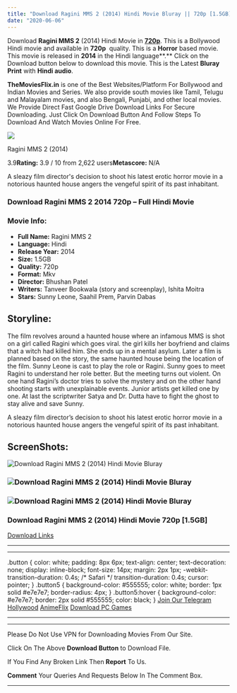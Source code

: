 ```yaml
---
title: "Download Ragini MMS 2 (2014) Hindi Movie Bluray || 720p [1.5GB] ||"
date: "2020-06-06"
---
```


Download **Ragini MMS 2** (2014) Hindi Movie in [**720p**](https://1moviesflix.com/720p-movies/). This is a Bollywood Hindi movie and available in **720p**  quality. This is a **Horror** based movie. This movie is released in **2014** in the Hindi language**.** Click on the Download button below to download this movie. This is the Latest **Bluray Print** with **Hindi audio**.

**TheMoviesFlix.in** is one of the Best Websites/Platform For Bollywood and Indian Movies and Series. We also provide south movies like Tamil, Telugu and Malayalam movies, and also Bengali, Punjabi, and other local movies. We Provide Direct Fast Google Drive Download Links For Secure Downloading. Just Click On Download Button And Follow Steps To Download And Watch Movies Online For Free.

[![](https://m.media-amazon.com/images/M/MV5BZWE3Nzc1MWMtMTczZS00M2Q4LTgyYTMtODE2MzY2NTkzZTA3XkEyXkFqcGdeQXVyODE5NzE3OTE@._V1_SX300.jpg)](https://www.imdb.com/title/tt2609218/ "Ragini MMS 2")

Ragini MMS 2 (2014)

3.9**Rating:** 3.9 / 10 from 2,622 users**Metascore:** N/A

A sleazy film director's decision to shoot his latest erotic horror movie in a notorious haunted house angers the vengeful spirit of its past inhabitant.

### Download Ragini MMS 2 2014 720p – Full Hindi Movie

### Movie Info:

- **Full Name:** Ragini MMS 2
- **Language:** Hindi
- **Release Year:** 2014
- **Size:** 1.5GB
- **Quality:** 720p
- **Format:** Mkv
- **Director:** Bhushan Patel
- **Writers:** Tanveer Bookwala (story and screenplay), Ishita Moitra
- **Stars:** Sunny Leone, Saahil Prem, Parvin Dabas

## Storyline:

The film revolves around a haunted house where an infamous MMS is shot on a girl called Ragini which goes viral. the girl kills her boyfriend and claims that a witch had killed him. She ends up in a mental asylum. Later a film is planned based on the story, the same haunted house being the location of the film. Sunny Leone is cast to play the role or Ragini. Sunny goes to meet Ragini to understand her role better. But the meeting turns out violent. On one hand Ragini’s doctor tries to solve the mystery and on the other hand shooting starts with unexplainable events. Junior artists get killed one by one. At last the scriptwriter Satya and Dr. Dutta have to fight the ghost to stay alive and save Sunny.

A sleazy film director’s decision to shoot his latest erotic horror movie in a notorious haunted house angers the vengeful spirit of its past inhabitant.

## ScreenShots:

![Download Ragini MMS 2 (2014) Hindi Movie Bluray](https://m.media-amazon.com/images/M/MV5BNzkwNWZmN2QtNGU2My00YjE0LWJjOTktYTZjNDQxOTA3YmNiXkEyXkFqcGdeQXVyNDUzOTQ5MjY@._V1_QL50_.jpg)

### ![Download Ragini MMS 2 (2014) Hindi Movie Bluray](https://m.media-amazon.com/images/M/MV5BODJlMTA1MTktNzg4My00YjQwLWIzMTUtYWE5NWE0ZWE4MjhmXkEyXkFqcGdeQXVyODUwNzAzNDM@._V1_QL50_SY1000_CR0,0,1562,1000_AL_.jpg)

### ![Download Ragini MMS 2 (2014) Hindi Movie Bluray](https://m.media-amazon.com/images/M/MV5BOTM5NTgxZTktZjhiYi00MzE4LWFmM2UtODEzYTJiY2FhNDA1XkEyXkFqcGdeQXVyODUwNzAzNDM@._V1_QL50_SY1000_CR0,0,1599,1000_AL_.jpg)

### Download Ragini MMS 2 (2014) Hindi Movie 720p \[1.5GB\]

[Download Links](https://1moviesflix.com?a270777880=YndsSkRDc2p0bVJkYlg0a1VGaS9vVmF4LzdJNVV5YW5SbWxGS0QzZC9WT0doNUVUQ1hlMnVsdjVtRlFRbzZSVDhObFZRMUpVcTc5TkZTOFlvb2pyYStrZ1hNbUdnQXpZdzNrejNyS0p6aWs9)

* * *

* * *

.button { color: white; padding: 8px 6px; text-align: center; text-decoration: none; display: inline-block; font-size: 14px; margin: 2px 1px; -webkit-transition-duration: 0.4s; /\* Safari \*/ transition-duration: 0.4s; cursor: pointer; } .button5 { background-color: #555555; color: white; border: 1px solid #e7e7e7; border-radius: 4px; } .button5:hover { background-color: #e7e7e7; border: 2px solid #555555; color: black; } [Join Our Telegram](http://gdrivepro.xyz/join.php) [Hollywood](https://moviesverse.com/) [AnimeFlix](https://animeflix.in/) [Download PC Games](https://gamesflix.net/)  

* * *

* * *

  

Please Do Not Use VPN for Downloading Movies From Our Site.

Click On The Above **Download Button** to Download File.

If You Find Any Broken Link Then **Report** To Us.

**Comment** Your Queries And Requests Below In The Comment Box.

* * *
